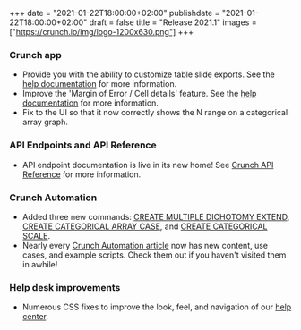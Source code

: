 +++
date = "2021-01-22T18:00:00+02:00"
publishdate = "2021-01-22T18:00:00+02:00"
draft = false
title = "Release 2021.1"
images = ["https://crunch.io/img/logo-1200x630.png"]
+++

### Crunch app

- Provide you with the ability to customize table slide exports. See the [help documentation](https://help.crunch.io/hc/en-us/articles/360041481052-Customizing-your-tables-for-export-or-dashboards) for more information.
- Improve the 'Margin of Error / Cell details' feature. See the [help documentation](https://help.crunch.io/hc/en-us/articles/360040932251-Customizing-a-Table-or-Graph#more-options) for more information.
- Fix to the UI so that it now correctly shows the N range on a categorical array graph.

### API Endpoints and API Reference

- API endpoint documentation is live in its new home! See [Crunch API Reference](https://crunch.io/api/reference/) for more information.

### Crunch Automation

- Added three new commands: [CREATE MULTIPLE DICHOTOMY EXTEND](https://help.crunch.io/hc/en-us/articles/360053423591-CREATE-MULTIPLE-DICHOTOMY-EXTEND-command), [CREATE CATEGORICAL ARRAY CASE](https://help.crunch.io/hc/en-us/articles/360053423671-CREATE-CATEGORICAL-ARRAY-CASE-command), and [CREATE CATEGORICAL SCALE](https://help.crunch.io/hc/en-us/articles/360054595731-CREATE-CATEGORICAL-SCALE-command).
- Nearly every [Crunch Automation article](https://help.crunch.io/hc/en-us/sections/360010677071-Crunch-Automation-commands) now has new content, use cases, and example scripts. Check them out if you haven't visited them in awhile!

### Help desk improvements

- Numerous CSS fixes to improve the look, feel, and navigation of our [help center](https://help.crunch.io/hc/en-us/).
